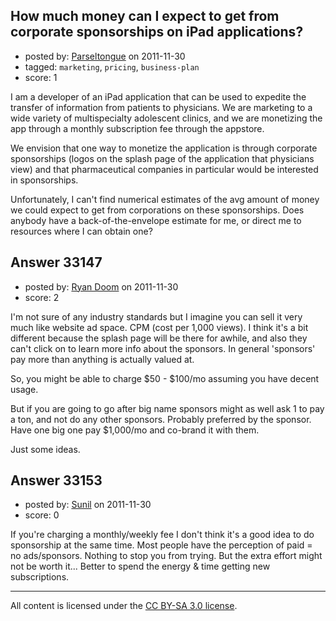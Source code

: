 ## How much money can I expect to get from corporate sponsorships on iPad applications?

- posted by: [Parseltongue](https://stackexchange.com/users/-1/14746-parseltongue) on 2011-11-30
- tagged: `marketing`, `pricing`, `business-plan`
- score: 1

I am a developer of an iPad application that can be used to expedite the transfer of information from patients to physicians. We are marketing to a wide variety of multispecialty adolescent clinics, and we are monetizing the app through a monthly subscription fee through the appstore.

We envision that one way to monetize the application is through corporate sponsorships (logos on the splash page of the application that physicians view) and that pharmaceutical companies in particular would be interested in sponsorships.

Unfortunately, I can't find numerical estimates of the avg amount of money we could expect to get from corporations on these sponsorships.  Does anybody have a back-of-the-envelope estimate for me, or direct me to resources where I can obtain one?


## Answer 33147

- posted by: [Ryan Doom](https://stackexchange.com/users/-1/5655-ryan-doom) on 2011-11-30
- score: 2

I'm not sure of any industry standards but I imagine you can sell it very much like website ad space. CPM (cost per 1,000 views).  I think it's a bit different because the splash page will be there for awhile, and also they can't click on to learn more info about the sponsors. In general 'sponsors' pay more than anything is actually valued at.

So, you might be able to charge $50 - $100/mo assuming you have decent usage.

But if you are going to go after big name sponsors might as well ask 1 to pay a ton, and not do any other sponsors. Probably preferred by the sponsor. Have one big one pay $1,000/mo and co-brand it with them.

Just some ideas.


## Answer 33153

- posted by: [Sunil](https://stackexchange.com/users/-1/14124-sunil) on 2011-11-30
- score: 0

If you're charging a monthly/weekly fee I don't think it's a good idea to do sponsorship at the same time. Most people have the perception of paid = no ads/sponsors.  Nothing to stop you from trying. But the extra effort might not be worth it... Better to spend the energy & time getting new subscriptions.
 



---

All content is licensed under the [CC BY-SA 3.0 license](https://creativecommons.org/licenses/by-sa/3.0/).
